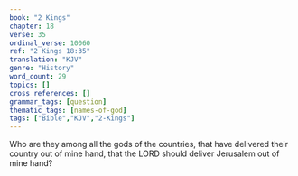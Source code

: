 ```yaml
---
book: "2 Kings"
chapter: 18
verse: 35
ordinal_verse: 10060
ref: "2 Kings 18:35"
translation: "KJV"
genre: "History"
word_count: 29
topics: []
cross_references: []
grammar_tags: [question]
thematic_tags: [names-of-god]
tags: ["Bible","KJV","2-Kings"]
---
```

Who are they among all the gods of the countries, that have delivered their country out of mine hand, that the LORD should deliver Jerusalem out of mine hand?
